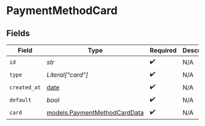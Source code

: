 # PaymentMethodCard


## Fields

| Field                                                                | Type                                                                 | Required                                                             | Description                                                          |
| -------------------------------------------------------------------- | -------------------------------------------------------------------- | -------------------------------------------------------------------- | -------------------------------------------------------------------- |
| `id`                                                                 | *str*                                                                | :heavy_check_mark:                                                   | N/A                                                                  |
| `type`                                                               | *Literal["card"]*                                                    | :heavy_check_mark:                                                   | N/A                                                                  |
| `created_at`                                                         | [date](https://docs.python.org/3/library/datetime.html#date-objects) | :heavy_check_mark:                                                   | N/A                                                                  |
| `default`                                                            | *bool*                                                               | :heavy_check_mark:                                                   | N/A                                                                  |
| `card`                                                               | [models.PaymentMethodCardData](../models/paymentmethodcarddata.md)   | :heavy_check_mark:                                                   | N/A                                                                  |